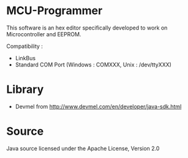 # MCU-Programmer
This software is an hex editor specifically developed to work on Microcontroller and EEPROM.

Compatibility :
- LinkBus
- Standard COM Port (Windows : COMXXX, Unix : /dev/ttyXXX) 

# Library
- Devmel from http://www.devmel.com/en/developer/java-sdk.html

# Source
Java source licensed under the Apache License, Version 2.0
